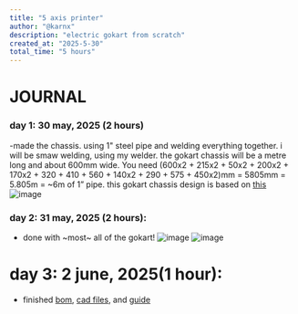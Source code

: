 ```yaml
---
title: "5 axis printer"
author: "@karnx"
description: "electric gokart from scratch"
created_at: "2025-5-30"
total_time: "5 hours"
---
```


#  JOURNAL
### day 1: 30 may, 2025 (2 hours)
-made the chassis. using 1" steel pipe and welding everything together. i will be smaw welding, using my welder. the gokart chassis will be a metre long and about 600mm wide. You need (600x2 + 215x2 + 50x2 + 200x2 + 170x2 + 320 + 410 + 560 + 140x2 + 290 + 575 + 450x2)mm = 5805mm = 5.805m = ~6m of 1” pipe. this gokart chassis design is based on [this](https://grabcad.com/library/designing-a-go-kart-chassis-with-a-roll-hoop-for-safety-1)
![image](https://github.com/user-attachments/assets/3de01fb1-e3fc-4c86-8962-4fa5a68be1ab)

### day 2: 31 may, 2025 (2 hours):
- done with ~most~ all of the gokart!
![image](https://github.com/user-attachments/assets/be838914-edb7-4eaa-ade6-e936a6b1f9f5)
![image](https://github.com/user-attachments/assets/1d949fb3-3a6f-483b-829c-a822af19efad)

# day 3: 2 june, 2025(1 hour):
- finished [bom](https://docs.google.com/spreadsheets/d/1LPSlbtKpX_TeVwNVUrJRe5h6A8NwFC940OG_mSA_TPQ/edit?usp=sharing), [cad files](https://a360.co/43lIhdm), and [guide](https://docs.google.com/presentation/d/1KLbMqiQlSO5LmJ1qEjIzW0HaYhiOfqkQMV1bJqHJmUQ/edit?usp=sharing)
